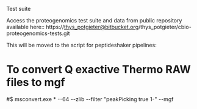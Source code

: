 
Test suite

Access the proteogenomics test suite and data from public repository available here::
https://thys_potgieter@bitbucket.org/thys_potgieter/cbio-proteogenomics-tests.git


This will be moved to the script for peptideshaker pipelines:
# To convert Q exactive Thermo RAW files to mgf
#$ msconvert.exe * --64 --zlib --filter "peakPicking true 1-" --mgf


